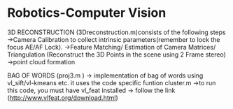 # Robotics-Computer Vision

3D RECONSTRUCTION (3Dreconstruction.m)consists of the following steps
->Camera Calibration to collect intrinsic parameters(remember to lock the focus AE/AF Lock).
->Feature Matching/ Estimation of Camera Matrices/ Triangulation (Reconstruct the 3D Points in the scene using 2 Frame stereo)
->point cloud formation

BAG OF WORDS (proj3.m )
-> implementation of bag of words using vl_sift/vl-kmeans etc. it uses the code specific funtion cluster.m
->to run this code, you must have vl_feat installed -> follow the link (http://www.vlfeat.org/download.html)
